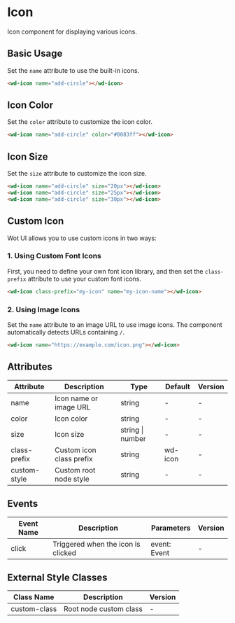 # Icon

Icon component for displaying various icons.

## Basic Usage

Set the `name` attribute to use the built-in icons.

```html
<wd-icon name="add-circle"></wd-icon>
```

## Icon Color

Set the `color` attribute to customize the icon color.

```html
<wd-icon name="add-circle" color="#0083ff"></wd-icon>
```

## Icon Size

Set the `size` attribute to customize the icon size.

```html
<wd-icon name="add-circle" size="20px"></wd-icon>
<wd-icon name="add-circle" size="25px"></wd-icon>
<wd-icon name="add-circle" size="30px"></wd-icon>
```

## Custom Icon

Wot UI allows you to use custom icons in two ways:

### 1. Using Custom Font Icons

First, you need to define your own font icon library, and then set the `class-prefix` attribute to use your custom font icons.

```html
<wd-icon class-prefix="my-icon" name="my-icon-name"></wd-icon>
```

### 2. Using Image Icons

Set the `name` attribute to an image URL to use image icons. The component automatically detects URLs containing `/`.

```html
<wd-icon name="https://example.com/icon.png"></wd-icon>
```

## Attributes

| Attribute    | Description              | Type   | Default | Version |
| ------------ | ------------------------ | ------ | ------- | ------- |
| name         | Icon name or image URL   | string | -       | -       |
| color        | Icon color               | string | -       | -       |
| size         | Icon size                | string \| number | -       | -       |
| class-prefix | Custom icon class prefix | string | wd-icon | -       |
| custom-style | Custom root node style   | string | -       | -       |

## Events

| Event Name | Description                        | Parameters   | Version |
| ---------- | ---------------------------------- | ------------ | ------- |
| click      | Triggered when the icon is clicked | event: Event | -       |

## External Style Classes

| Class Name   | Description            | Version |
| ------------ | ---------------------- | ------- |
| custom-class | Root node custom class | -       |
